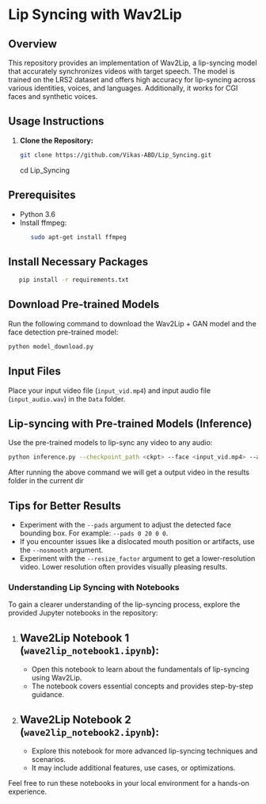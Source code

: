 # Lip Syncing with Wav2Lip

## Overview
This repository provides an implementation of Wav2Lip, a lip-syncing model that accurately synchronizes videos with target speech. The model is trained on the LRS2 dataset and offers high accuracy for lip-syncing across various identities, voices, and languages. Additionally, it works for CGI faces and synthetic voices.

## Usage Instructions
1. **Clone the Repository:**
   ```bash
   git clone https://github.com/Vikas-ABD/Lip_Syncing.git
   ```
   cd Lip_Syncing

## Prerequisites
- Python 3.6
- Install ffmpeg:
  ```bash
     sudo apt-get install ffmpeg
     ```
## Install Necessary Packages

```bash
   pip install -r requirements.txt
```
## Download Pre-trained Models

Run the following command to download the Wav2Lip + GAN model and the face detection pre-trained model:

```bash
python model_download.py
```

## Input Files

Place your input video file (`input_vid.mp4`) and input audio file (`input_audio.wav`) in the `Data` folder.

## Lip-syncing with Pre-trained Models (Inference)

Use the pre-trained models to lip-sync any video to any audio:

```bash
python inference.py --checkpoint_path <ckpt> --face <input_vid.mp4> --audio <input_audio.wav>
```

After running the above command we will get a output video in the results folder in the current dir

## Tips for Better Results

- Experiment with the `--pads` argument to adjust the detected face bounding box. For example: `--pads 0 20 0 0`.
- If you encounter issues like a dislocated mouth position or artifacts, use the `--nosmooth` argument.
- Experiment with the `--resize_factor` argument to get a lower-resolution video. Lower resolution often provides visually pleasing results.

### Understanding Lip Syncing with Notebooks

To gain a clearer understanding of the lip-syncing process, explore the provided Jupyter notebooks in the repository:

1. ## Wave2Lip Notebook 1 (`wave2lip_notebook1.ipynb`):
   - Open this notebook to learn about the fundamentals of lip-syncing using Wav2Lip.
   - The notebook covers essential concepts and provides step-by-step guidance.

2. ## Wave2Lip Notebook 2 (`wave2lip_notebook2.ipynb`):
   - Explore this notebook for more advanced lip-syncing techniques and scenarios.
   - It may include additional features, use cases, or optimizations.

Feel free to run these notebooks in your local environment for a hands-on experience.









